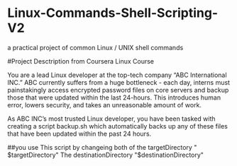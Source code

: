 # Linux-Commands-Shell-Scripting-V2
a practical project of common Linux / UNIX shell commands

#Project Desctription from Coursera Linux Course

You are a lead Linux developer at the top-tech company “ABC International INC.” ABC currently suffers from a huge bottleneck - each day, interns must painstakingly access encrypted password files on core servers and backup those that were updated within the last 24-hours. This introduces human error, lowers security, and takes an unreasonable amount of work.

As ABC INC’s most trusted Linux developer, you have been tasked with creating a script backup.sh which automatically backs up any of these files that have been updated within the past 24 hours.

##you use This script by changeing both of 
the targetDirectory " $targetDirectory"
The destinationDirectory "$destinationDirectory"
